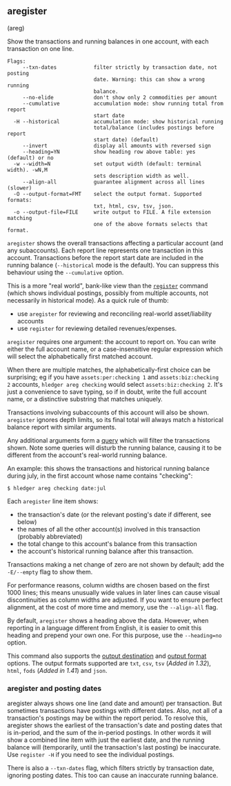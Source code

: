 ## aregister

(areg)

Show the transactions and running balances in one account,
with each transaction on one line.

```flags
Flags:
     --txn-dates            filter strictly by transaction date, not posting
                            date. Warning: this can show a wrong running
                            balance.
     --no-elide             don't show only 2 commodities per amount
     --cumulative           accumulation mode: show running total from report
                            start date
  -H --historical           accumulation mode: show historical running
                            total/balance (includes postings before report
                            start date) (default)
     --invert               display all amounts with reversed sign
     --heading=YN           show heading row above table: yes (default) or no
  -w --width=N              set output width (default: terminal width). -wN,M
                            sets description width as well.
     --align-all            guarantee alignment across all lines (slower)
  -O --output-format=FMT    select the output format. Supported formats:
                            txt, html, csv, tsv, json.
  -o --output-file=FILE     write output to FILE. A file extension matching
                            one of the above formats selects that format.
```

`aregister` shows the overall transactions affecting a particular account (and
any subaccounts). Each report line represents one transaction in this account.
Transactions before the report start date are included in the running balance
(`--historical` mode is the default).
You can suppress this behaviour using the `--cumulative` option.

This is a more "real world", bank-like view than the [`register`](#register) 
command (which shows individual postings, possibly from multiple accounts,
not necessarily in historical mode). 
As a quick rule of thumb:
- use `aregister` for reviewing and reconciling real-world asset/liability accounts
- use `register` for reviewing detailed revenues/expenses.

`aregister` requires one argument: the account to report on.
You can write either the full account name, or a case-insensitive regular expression 
which will select the alphabetically first matched account.

When there are multiple matches, the alphabetically-first choice can be surprising; 
eg if you have `assets:per:checking 1` and `assets:biz:checking 2` accounts,
`hledger areg checking` would select `assets:biz:checking 2`.
It's just a convenience to save typing, so if in doubt, write the full account name,
or a distinctive substring that matches uniquely.

Transactions involving subaccounts of this account will also be shown.
`aregister` ignores depth limits, so its final total will always match 
a historical balance report with similar arguments.

Any additional arguments form a [query](#queries) which will filter the
transactions shown. Note some queries will disturb the running balance,
causing it to be different from the account's real-world running balance.

An example: this shows the transactions and historical running balance
during july, in the first account whose name contains "checking":

```cli
$ hledger areg checking date:jul
```

Each `aregister` line item shows:

- the transaction's date (or the relevant posting's date if different, see below)
- the names of all the other account(s) involved in this transaction (probably abbreviated)
- the total change to this account's balance from this transaction
- the account's historical running balance after this transaction.

Transactions making a net change of zero are not shown by default;
add the `-E/--empty` flag to show them.

For performance reasons, column widths are chosen based on the first 1000 lines;
this means unusually wide values in later lines can cause visual discontinuities
as column widths are adjusted. If you want to ensure perfect alignment, 
at the cost of more time and memory, use the `--align-all` flag.

By default, `aregister` shows a heading above the data.
However, when reporting in a language different from English,
it is easier to omit this heading and prepend your own one.
For this purpose, use the `--heading=no` option.

This command also supports the
[output destination](hledger.html#output-destination) and
[output format](hledger.html#output-format) options.
The output formats supported are `txt`, `csv`, `tsv` (*Added in 1.32*), `html`, `fods` (*Added in 1.41*) and `json`.

### aregister and posting dates

aregister always shows one line (and date and amount) per transaction.
But sometimes transactions have postings with different dates.  Also,
not all of a transaction's postings may be within the report period.
To resolve this, aregister shows the earliest of the transaction's
date and posting dates that is in-period, and the sum of the in-period
postings.  In other words it will show a combined line item with just
the earliest date, and the running balance will (temporarily, until
the transaction's last posting) be inaccurate. Use `register -H` if
you need to see the individual postings.

There is also a `--txn-dates` flag, which filters strictly by
transaction date, ignoring posting dates. This too can cause an
inaccurate running balance.

